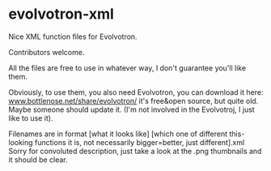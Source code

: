 # evolvotron-xml
Nice XML function files for Evolvotron.

Contributors welcome.

All the files are free to use in whatever way, I don't guarantee you'll like them. 

Obviously, to use them, you also need Evolvotron, you can download it here: www.bottlenose.net/share/evolvotron/ it's free&open source, but quite old. Maybe someone should update it. (I'm not involved in the Evolvotroj, I just like to use it).

Filenames are in format [what it looks like] [which one of different this-looking functions it is, not necessarily bigger=better, just different].xml Sorry for convoluted description, just take a look at the .png thumbnails and it should be clear.
